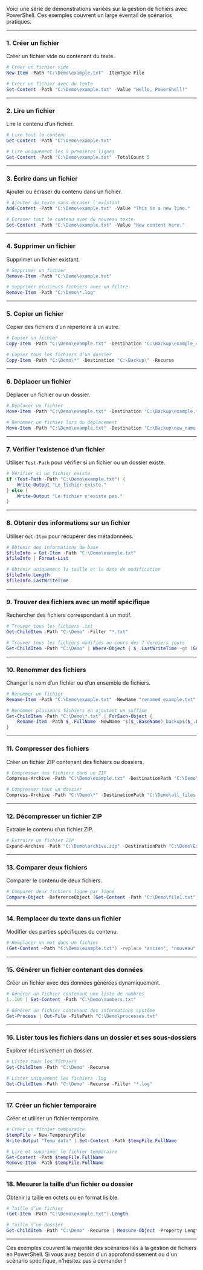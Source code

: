 Voici une série de démonstrations variées sur la gestion de fichiers avec PowerShell. Ces exemples couvrent un large éventail de scénarios pratiques.

---

### **1. Créer un fichier**
Créer un fichier vide ou contenant du texte.

```powershell
# Créer un fichier vide
New-Item -Path "C:\Demo\example.txt" -ItemType File

# Créer un fichier avec du texte
Set-Content -Path "C:\Demo\example.txt" -Value "Hello, PowerShell!"
```

---

### **2. Lire un fichier**
Lire le contenu d’un fichier.

```powershell
# Lire tout le contenu
Get-Content -Path "C:\Demo\example.txt"

# Lire uniquement les 5 premières lignes
Get-Content -Path "C:\Demo\example.txt" -TotalCount 5
```

---

### **3. Écrire dans un fichier**
Ajouter ou écraser du contenu dans un fichier.

```powershell
# Ajouter du texte sans écraser l'existant
Add-Content -Path "C:\Demo\example.txt" -Value "This is a new line."

# Écraser tout le contenu avec du nouveau texte
Set-Content -Path "C:\Demo\example.txt" -Value "New content here."
```

---

### **4. Supprimer un fichier**
Supprimer un fichier existant.

```powershell
# Supprimer un fichier
Remove-Item -Path "C:\Demo\example.txt"

# Supprimer plusieurs fichiers avec un filtre
Remove-Item -Path "C:\Demo\*.log"
```

---

### **5. Copier un fichier**
Copier des fichiers d’un répertoire à un autre.

```powershell
# Copier un fichier
Copy-Item -Path "C:\Demo\example.txt" -Destination "C:\Backup\example_copy.txt"

# Copier tous les fichiers d’un dossier
Copy-Item -Path "C:\Demo\*" -Destination "C:\Backup\" -Recurse
```

---

### **6. Déplacer un fichier**
Déplacer un fichier ou un dossier.

```powershell
# Déplacer un fichier
Move-Item -Path "C:\Demo\example.txt" -Destination "C:\Backup\example.txt"

# Renommer un fichier lors du déplacement
Move-Item -Path "C:\Demo\example.txt" -Destination "C:\Backup\new_name.txt"
```

---

### **7. Vérifier l’existence d’un fichier**
Utiliser `Test-Path` pour vérifier si un fichier ou un dossier existe.

```powershell
# Vérifier si un fichier existe
if (Test-Path -Path "C:\Demo\example.txt") {
    Write-Output "Le fichier existe."
} else {
    Write-Output "Le fichier n'existe pas."
}
```

---

### **8. Obtenir des informations sur un fichier**
Utiliser `Get-Item` pour récupérer des métadonnées.

```powershell
# Obtenir des informations de base
$fileInfo = Get-Item -Path "C:\Demo\example.txt"
$fileInfo | Format-List

# Obtenir uniquement la taille et la date de modification
$fileInfo.Length
$fileInfo.LastWriteTime
```

---

### **9. Trouver des fichiers avec un motif spécifique**
Rechercher des fichiers correspondant à un motif.

```powershell
# Trouver tous les fichiers .txt
Get-ChildItem -Path "C:\Demo" -Filter "*.txt"

# Trouver tous les fichiers modifiés au cours des 7 derniers jours
Get-ChildItem -Path "C:\Demo" | Where-Object { $_.LastWriteTime -gt (Get-Date).AddDays(-7) }
```

---

### **10. Renommer des fichiers**
Changer le nom d’un fichier ou d’un ensemble de fichiers.

```powershell
# Renommer un fichier
Rename-Item -Path "C:\Demo\example.txt" -NewName "renamed_example.txt"

# Renommer plusieurs fichiers en ajoutant un suffixe
Get-ChildItem -Path "C:\Demo\*.txt" | ForEach-Object {
    Rename-Item -Path $_.FullName -NewName "$($_.BaseName)_backup$($_.Extension)"
}
```

---

### **11. Compresser des fichiers**
Créer un fichier ZIP contenant des fichiers ou dossiers.

```powershell
# Compresser des fichiers dans un ZIP
Compress-Archive -Path "C:\Demo\example.txt" -DestinationPath "C:\Demo\archive.zip"

# Compresser tout un dossier
Compress-Archive -Path "C:\Demo\*" -DestinationPath "C:\Demo\all_files.zip"
```

---

### **12. Décompresser un fichier ZIP**
Extraire le contenu d’un fichier ZIP.

```powershell
# Extraire un fichier ZIP
Expand-Archive -Path "C:\Demo\archive.zip" -DestinationPath "C:\Demo\Extracted"
```

---

### **13. Comparer deux fichiers**
Comparer le contenu de deux fichiers.

```powershell
# Comparer deux fichiers ligne par ligne
Compare-Object -ReferenceObject (Get-Content -Path "C:\Demo\file1.txt") -DifferenceObject (Get-Content -Path "C:\Demo\file2.txt")
```

---

### **14. Remplacer du texte dans un fichier**
Modifier des parties spécifiques du contenu.

```powershell
# Remplacer un mot dans un fichier
(Get-Content -Path "C:\Demo\example.txt") -replace "ancien", "nouveau" | Set-Content -Path "C:\Demo\example.txt"
```

---

### **15. Générer un fichier contenant des données**
Créer un fichier avec des données générées dynamiquement.

```powershell
# Générer un fichier contenant une liste de nombres
1..100 | Set-Content -Path "C:\Demo\numbers.txt"

# Générer un fichier contenant des informations système
Get-Process | Out-File -FilePath "C:\Demo\processes.txt"
```

---

### **16. Lister tous les fichiers dans un dossier et ses sous-dossiers**
Explorer récursivement un dossier.

```powershell
# Lister tous les fichiers
Get-ChildItem -Path "C:\Demo" -Recurse

# Lister uniquement les fichiers .log
Get-ChildItem -Path "C:\Demo" -Recurse -Filter "*.log"
```

---

### **17. Créer un fichier temporaire**
Créer et utiliser un fichier temporaire.

```powershell
# Créer un fichier temporaire
$tempFile = New-TemporaryFile
Write-Output "Temp data" | Set-Content -Path $tempFile.FullName

# Lire et supprimer le fichier temporaire
Get-Content -Path $tempFile.FullName
Remove-Item -Path $tempFile.FullName
```

---

### **18. Mesurer la taille d’un fichier ou dossier**
Obtenir la taille en octets ou en format lisible.

```powershell
# Taille d’un fichier
(Get-Item -Path "C:\Demo\example.txt").Length

# Taille d’un dossier
Get-ChildItem -Path "C:\Demo" -Recurse | Measure-Object -Property Length -Sum
```

---

Ces exemples couvrent la majorité des scénarios liés à la gestion de fichiers en PowerShell. Si vous avez besoin d'un approfondissement ou d'un scénario spécifique, n'hésitez pas à demander !